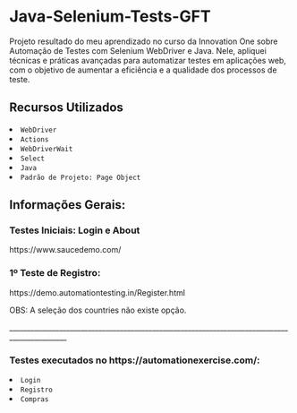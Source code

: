 
 

<h1> Java-Selenium-Tests-GFT</h1>

<p> Projeto resultado do meu aprendizado no curso da Innovation One sobre Automação de Testes com Selenium WebDriver e Java. Nele, apliquei técnicas e práticas avançadas para automatizar testes em aplicações web, com o objetivo de aumentar a eficiência e a qualidade dos processos de teste. </p>

<h2>Recursos Utilizados</h2>

  <li><code>WebDriver</code></li>
	<li><code>Actions</code></li>
	<li><code>WebDriverWait</code></li>
	<li><code>Select</code></li>
  <li><code>Java</code></li>
  <li><code>Padrão de Projeto: Page Object</code></li>

<h2>Informações Gerais:</h2>

<h3>Testes Iniciais: Login e About</h3>
<p>https://www.saucedemo.com/</p>
<h3>1º Teste de Registro: </h3> <p>https://demo.automationtesting.in/Register.html</p>
<p>OBS: A seleção dos countries não existe opção.</p>
<p>______________________________________________________________________________________________</p>
<h3>Testes executados no https://automationexercise.com/: </h3>
  <li><code>Login</code></li>
	<li><code>Registro</code></li>
	<li><code>Compras</code></li>
  
